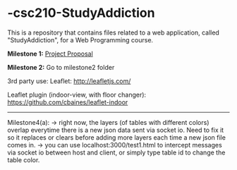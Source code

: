 # -csc210-StudyAddiction
This is a repository that contains files related to a web application, called "StudyAddiction", for a Web Programming course. 

**Milestone 1:** [Project Proposal](https://github.com/awsk1994/-csc210-StudyAddiction/blob/master/csc210-proposal.md)

**Milestone 2:** Go to milestone2 folder


3rd party use: 
Leaflet: http://leafletjs.com/

Leaflet plugin (indoor-view, with floor changer): https://github.com/cbaines/leaflet-indoor

---

Milestone4(a): 
 -> right now, the layers (of tables with different colors) overlap everytime there is a new json data sent via socket io. Need to fix it so it replaces or clears before adding more layers each time a new json file comes in.
 -> you can use localhost:3000/test1.html to intercept messages via socket io between host and client, or simply type table id to change the table color.
